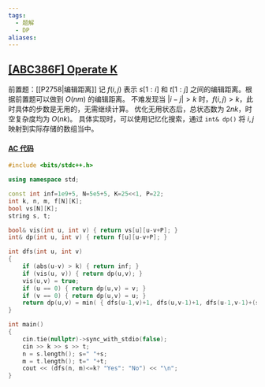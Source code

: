 ```yaml
---
tags:
  - 题解
  - DP
aliases:
---
```

## [[ABC386F] Operate K](https://www.luogu.com.cn/problem/AT_abc386_f)

前置题：[[P2758|编辑距离]]
记 $f(i,j)$ 表示 $s[1:i]$ 和 $t[1:j]$ 之间的编辑距离。根据前置题可以做到 $O(nm)$ 的编辑距离。
不难发现当 $|i-j|>k$ 时，$f(i,j)>k$，此时具体的步数是无用的，无需继续计算。
优化无用状态后，总状态数为 $2nk$，时空复杂度均为 $O(nk)$。
具体实现时，可以使用记忆化搜索，通过 `int& dp()` 将 $i,j$ 映射到实际存储的数组当中。

#### [AC 代码](https://atcoder.jp/contests/abc386/submissions/61732401)

```cpp
#include <bits/stdc++.h>

using namespace std;

const int inf=1e9+5, N=5e5+5, K=25<<1, P=22;
int k, n, m, f[N][K];
bool vs[N][K];
string s, t;

bool& vis(int u, int v) { return vs[u][u-v+P]; }
int& dp(int u, int v) { return f[u][u-v+P]; }

int dfs(int u, int v)
{
    if (abs(u-v) > k) { return inf; }
    if (vis(u, v)) { return dp(u,v); } 
    vis(u,v) = true;
    if (u == 0) { return dp(u,v) = v; }
    if (v == 0) { return dp(u,v) = u; }
    return dp(u,v) = min( { dfs(u-1,v)+1, dfs(u,v-1)+1, dfs(u-1,v-1)+(s[u]!=t[v]) } );
}

int main()
{
    cin.tie(nullptr)->sync_with_stdio(false);
    cin >> k >> s >> t;
    n = s.length(); s=" "+s;
    m = t.length(); t=" "+t;
    cout << (dfs(n, m)<=k? "Yes": "No") << "\n";
}
```
